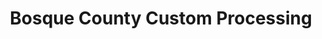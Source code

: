 ---
title: "Bosque County Custom Processing"
url: /clifton/bosque-county-custom-processing/
shop: butcher
---